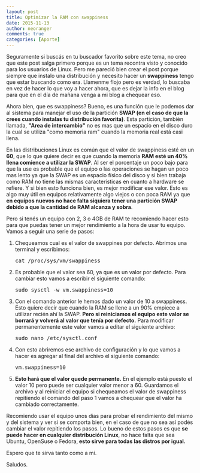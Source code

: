 ```yaml
---
layout: post
title: Optimizar la RAM con swappiness
date: 2015-11-13
author: neoranger
comments: true
categories: [Aporte]
---
```

Seguramente si buscás en tu buscador favorito sobre este tema, no creo que este post salga primero porque es un tema recontra visto y conocido para los usuarios de Linux. Pero me pareció bien crear el post porque siempre que instalo una distribución y necesito hacer un <strong>swappiness</strong> tengo que estar buscando como era. Llamenme flojo pero es verdad, lo buscaba en vez de hacer lo que voy a hacer ahora, que es dejar la info en el blog para que en el día de mañana venga a mi blog a chequear eso.

Ahora bien, que es swappiness? Bueno, es una función que le podemos dar al sistema para manejar el uso de la partición <strong>SWAP (en el caso de que la crees cuando instalas tu distribución favorita)</strong>. Esta partición, también llamada, <strong>"Area de intercambio"</strong> no es mas que un espacio en el disco duro la cual se utiliza "como memoria ram" cuando la memoria real está casi llena.

En las distribuciones Linux es común que el valor de swappiness esté en un <strong>60</strong>, que lo que quiere decir es que cuando la memoria <strong>RAM esté un 40% llena comience a utilizar la SWAP</strong>. Al ser el porcentaje un poco bajo para que la use es probable que el equipo o las operaciones se hagan un poco mas lento ya que la SWAP es un espacio físico del disco y si bien trabaja como RAM no tiene las mismas características en cuanto a hardware se refiere. Y si bien esto funciona bien, es mejor modificar ese valor.
Esto es algo muy útil en equipos relativamente algo viejos o con poca RAM ya que <strong>en equipos nuevos no hace falta siquiera tener una partición SWAP debido a que la cantidad de RAM alcanza y sobra</strong>.

Pero si tenés un equipo con 2, 3 o 4GB de RAM te recomiendo hacer esto para que puedas tener un mejor rendimiento a la hora de usar tu equipo. Vamos a seguir una serie de pasos:

<ol>
    <li>Chequeamos cual es el valor de swappines por defecto. Abrimos una terminal y escribimos:
<pre>cat /proc/sys/vm/swappiness</pre>
</li>
    <li>Es probable que el valor sea 60, ya que es un valor por defecto. Para cambiar esto vamos a escribir el siguiente comando:
<pre>sudo sysctl -w vm.swappiness=10</pre>
</li>
    <li>Con el comando anterior le hemos dado un valor de 10 a swappiness. Esto quiere decir que cuando la RAM se llene a un 90% empiece a utilizar recién ahí la SWAP. <strong>Pero si reiniciamos el equipo este valor se borrará y volverá al valor que tenía por defecto.</strong> Para modificar permanentemente este valor vamos a editar el siguiente archivo:
<pre>sudo nano /etc/sysctl.conf</pre>
</li>
    <li>Con esto abriremos ese archivo de configuración y lo que vamos a hacer es agregar al final del archivo el siguiente comando:
<pre>vm.swappiness=10</pre>
</li>
    <li><strong>Esto hará que el valor quede permanente.</strong> En el ejemplo está puesto el valor 10 pero puede ser cualquier valor menor a 60. Guardamos el archivo y al reiniciar el equipo si chequeamos el valor de swappiness repitiendo el comando del paso 1 vamos a chequear que el valor ha cambiado correctamente.</li>
</ol>

Recomiendo usar el equipo unos dias para probar el rendimiento del mismo y del sistema y ver si se comporta bien, en el caso de que no sea así podés cambiar el valor repitiendo los pasos.
Lo bueno de estos pasos es que <strong>se puede hacer en cualquier distribución Linux</strong>, no hace falta que sea Ubuntu, OpenSuse o Fedora,<strong> esto sirve para todas las distros por igual.</strong>

Espero que te sirva tanto como a mi.

Saludos.
